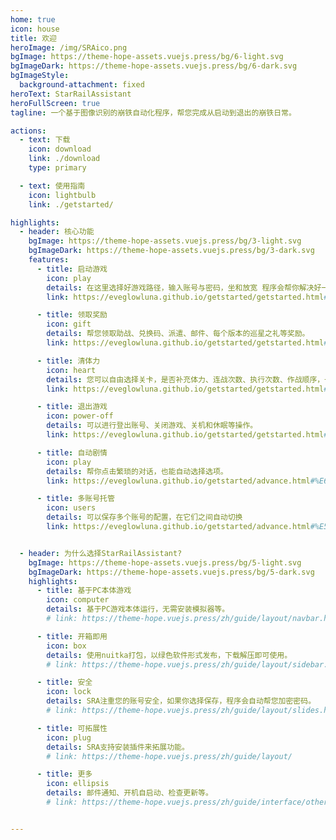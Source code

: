 ```yaml
---
home: true
icon: house
title: 欢迎
heroImage: /img/SRAico.png
bgImage: https://theme-hope-assets.vuejs.press/bg/6-light.svg
bgImageDark: https://theme-hope-assets.vuejs.press/bg/6-dark.svg
bgImageStyle:
  background-attachment: fixed
heroText: StarRailAssistant
heroFullScreen: true
tagline: 一个基于图像识别的崩铁自动化程序，帮您完成从启动到退出的崩铁日常。

actions:
  - text: 下载
    icon: download
    link: ./download
    type: primary

  - text: 使用指南
    icon: lightbulb
    link: ./getstarted/

highlights:
  - header: 核心功能
    bgImage: https://theme-hope-assets.vuejs.press/bg/3-light.svg
    bgImageDark: https://theme-hope-assets.vuejs.press/bg/3-dark.svg
    features:
      - title: 启动游戏
        icon: play
        details: 在这里选择好游戏路径，输入账号与密码，坐和放宽 程序会帮你解决好一切。已经适配b服。
        link: https://eveglowluna.github.io/getstarted/getstarted.html#%E5%90%AF%E5%8A%A8%E6%B8%B8%E6%88%8F

      - title: 领取奖励
        icon: gift
        details: 帮您领取助战、兑换码、派遣、邮件、每个版本的巡星之礼等奖励。
        link: https://eveglowluna.github.io/getstarted/getstarted.html#%E9%A2%86%E5%8F%96%E5%A5%96%E5%8A%B1

      - title: 清体力
        icon: heart
        details: 您可以自由选择关卡，是否补充体力、连战次数、执行次数、作战顺序，一切都交由您来决定，也可以混合搭配。
        link: https://eveglowluna.github.io/getstarted/getstarted.html#%E6%B8%85%E5%BC%80%E6%8B%93%E5%8A%9B

      - title: 退出游戏
        icon: power-off
        details: 可以进行登出账号、关闭游戏、关机和休眠等操作。
        link: https://eveglowluna.github.io/getstarted/getstarted.html#%E7%BB%93%E6%9D%9F%E5%90%8E

      - title: 自动剧情
        icon: play
        details: 帮你点击繁琐的对话，也能自动选择选项。
        link: https://eveglowluna.github.io/getstarted/advance.html#%E6%89%A9%E5%B1%95%E5%8A%9F%E8%83%BD-%E6%8F%92%E4%BB%B6

      - title: 多账号托管
        icon: users
        details: 可以保存多个账号的配置，在它们之间自动切换
        link: https://eveglowluna.github.io/getstarted/advance.html#%E5%A4%9A%E8%B4%A6%E5%8F%B7%E6%89%98%E7%AE%A1


  - header: 为什么选择StarRailAssistant?
    bgImage: https://theme-hope-assets.vuejs.press/bg/5-light.svg
    bgImageDark: https://theme-hope-assets.vuejs.press/bg/5-dark.svg
    highlights:
      - title: 基于PC本体游戏
        icon: computer
        details: 基于PC游戏本体运行，无需安装模拟器等。
        # link: https://theme-hope.vuejs.press/zh/guide/layout/navbar.html

      - title: 开箱即用
        icon: box
        details: 使用nuitka打包，以绿色软件形式发布，下载解压即可使用。
        # link: https://theme-hope.vuejs.press/zh/guide/layout/sidebar.html

      - title: 安全
        icon: lock
        details: SRA注重您的账号安全，如果你选择保存，程序会自动帮您加密密码。
        # link: https://theme-hope.vuejs.press/zh/guide/layout/slides.html

      - title: 可拓展性
        icon: plug
        details: SRA支持安装插件来拓展功能。
        # link: https://theme-hope.vuejs.press/zh/guide/layout/

      - title: 更多
        icon: ellipsis
        details: 邮件通知、开机自启动、检查更新等。
        # link: https://theme-hope.vuejs.press/zh/guide/interface/others.html


---
```

